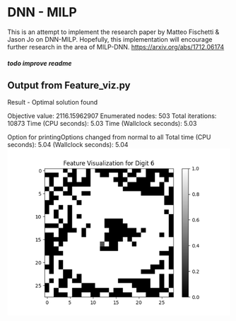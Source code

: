 # DNN - MILP
This is an attempt to implement the research paper by Matteo Fischetti & Jason Jo on DNN-MILP.
Hopefully, this implementation will encourage further research in the area of MILP-DNN.
https://arxiv.org/abs/1712.06174
##### todo improve readme
## Output from Feature_viz.py
Result - Optimal solution found

Objective value:                2116.15962907
Enumerated nodes:               503
Total iterations:               10873
Time (CPU seconds):             5.03
Time (Wallclock seconds):       5.03

Option for printingOptions changed from normal to all
Total time (CPU seconds):       5.04   (Wallclock seconds):       5.04
![img.png](img/fv_6.png)